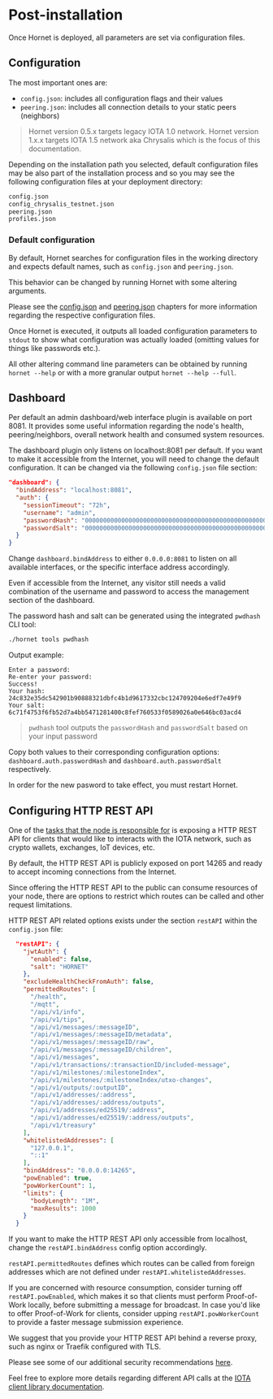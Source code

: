 # Post-installation

Once Hornet is deployed, all parameters are set via configuration files.

## Configuration

The most important ones are:

* `config.json`: includes all configuration flags and their values
* `peering.json`: includes all connection details to your static peers (neighbors)

> Hornet version 0.5.x targets legacy IOTA 1.0 network. Hornet version 1.x.x targets IOTA 1.5 network aka Chrysalis which is the focus of this documentation.

Depending on the installation path you selected, default configuration files may be also part of the installation
process and so you may see the following configuration files at your deployment directory:

```bash
config.json
config_chrysalis_testnet.json
peering.json
profiles.json
```

### Default configuration

By default, Hornet searches for configuration files in the working directory and expects default names, such
as `config.json` and `peering.json`.

This behavior can be changed by running Hornet with some altering arguments.

Please see the [config.json](./config.md) and [peering.json](./peering.md) chapters for more information regarding
the respective configuration files.

Once Hornet is executed, it outputs all loaded configuration parameters to `stdout` to show what configuration was
actually loaded (omitting values for things like passwords etc.).

All other altering command line parameters can be obtained by running `hornet --help` or with a more granular
output `hornet --help --full`.

## Dashboard

Per default an admin dashboard/web interface plugin is available on port 8081. It provides some useful information
regarding the node's health, peering/neighbors, overall network health and consumed system resources.

The dashboard plugin only listens on localhost:8081 per default. If you want to make it accessible from the Internet,
you will need to change the default configuration. It can be changed via the following `config.json` file section:

```json
"dashboard": {
  "bindAddress": "localhost:8081",
  "auth": {
    "sessionTimeout": "72h",
    "username": "admin",
    "passwordHash": "0000000000000000000000000000000000000000000000000000000000000000",
    "passwordSalt": "0000000000000000000000000000000000000000000000000000000000000000"
  }
}
```

Change `dashboard.bindAddress` to either `0.0.0.0:8081` to listen on all available interfaces, or the
specific interface address accordingly.

Even if accessible from the Internet, any visitor still needs a valid combination of the username and password to access
the management section of the dashboard.

The password hash and salt can be generated using the integrated `pwdhash` CLI tool:

```bash
./hornet tools pwdhash
```

Output example:

```plaintext
Enter a password:
Re-enter your password:
Success!
Your hash: 24c832e35dc542901b90888321dbfc4b1d9617332cbc124709204e6edf7e49f9
Your salt: 6c71f4753f6fb52d7a4bb5471281400c8fef760533f0589026a0e646bc03acd4
```

> `pwdhash` tool outputs the `passwordHash` and `passwordSalt` based on your input password

Copy both values to their corresponding configuration options: `dashboard.auth.passwordHash` and
`dashboard.auth.passwordSalt` respectively.

In order for the new pasword to take effect, you must restart Hornet.

## Configuring HTTP REST API

One of the [tasks that the node is responsible for](../getting_started/nodes_101.md) is exposing a HTTP REST API for
clients that would like to interacts with the IOTA network, such as crypto wallets, exchanges, IoT devices, etc.

By default, the HTTP REST API is publicly exposed on port 14265 and ready to accept incoming connections from the
Internet.

Since offering the HTTP REST API to the public can consume resources of your node, there are options to restrict which
routes can be called and other request limitations.

HTTP REST API related options exists under the section `restAPI` within the `config.json` file:

```json
  "restAPI": {
    "jwtAuth": {
      "enabled": false,
      "salt": "HORNET"
    },
    "excludeHealthCheckFromAuth": false,
    "permittedRoutes": [
      "/health",
      "/mqtt",
      "/api/v1/info",
      "/api/v1/tips",
      "/api/v1/messages/:messageID",
      "/api/v1/messages/:messageID/metadata",
      "/api/v1/messages/:messageID/raw",
      "/api/v1/messages/:messageID/children",
      "/api/v1/messages",
      "/api/v1/transactions/:transactionID/included-message",
      "/api/v1/milestones/:milestoneIndex",
      "/api/v1/milestones/:milestoneIndex/utxo-changes",
      "/api/v1/outputs/:outputID",
      "/api/v1/addresses/:address",
      "/api/v1/addresses/:address/outputs",
      "/api/v1/addresses/ed25519/:address",
      "/api/v1/addresses/ed25519/:address/outputs",
      "/api/v1/treasury"
    ],
    "whitelistedAddresses": [
      "127.0.0.1",
      "::1"
    ],
    "bindAddress": "0.0.0.0:14265",
    "powEnabled": true,
    "powWorkerCount": 1,
    "limits": {
      "bodyLength": "1M",
      "maxResults": 1000
    }
  }
```

If you want to make the HTTP REST API only accessible from localhost, change the `restAPI.bindAddress` config option
accordingly.

`restAPI.permittedRoutes` defines which routes can be called from foreign addresses which are not defined under
`restAPI.whitelistedAddresses`.

If you are concerned with resource consumption, consider turning off `restAPI.powEnabled`, which makes it so that
clients must perform Proof-of-Work locally, before submitting a message for broadcast. In case you'd like to offer
Proof-of-Work for clients, consider upping `restAPI.powWorkerCount` to provide a faster message submission experience.

We suggest that you provide your HTTP REST API behind a reverse proxy, such as nginx or Traefik configured with TLS.

Please see some of our additional security recommendations [here](../getting_started/security_101.md).

Feel free to explore more details regarding different API calls
at the [IOTA client library documentation](https://chrysalis.docs.iota.org/libraries/client.html).
